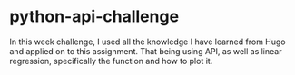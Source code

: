# python-api-challenge

In this week challenge, I used all the knowledge I have learned from Hugo and applied on to this assignment. That being using API, as well as linear regression, specifically the function and how to plot it. 
